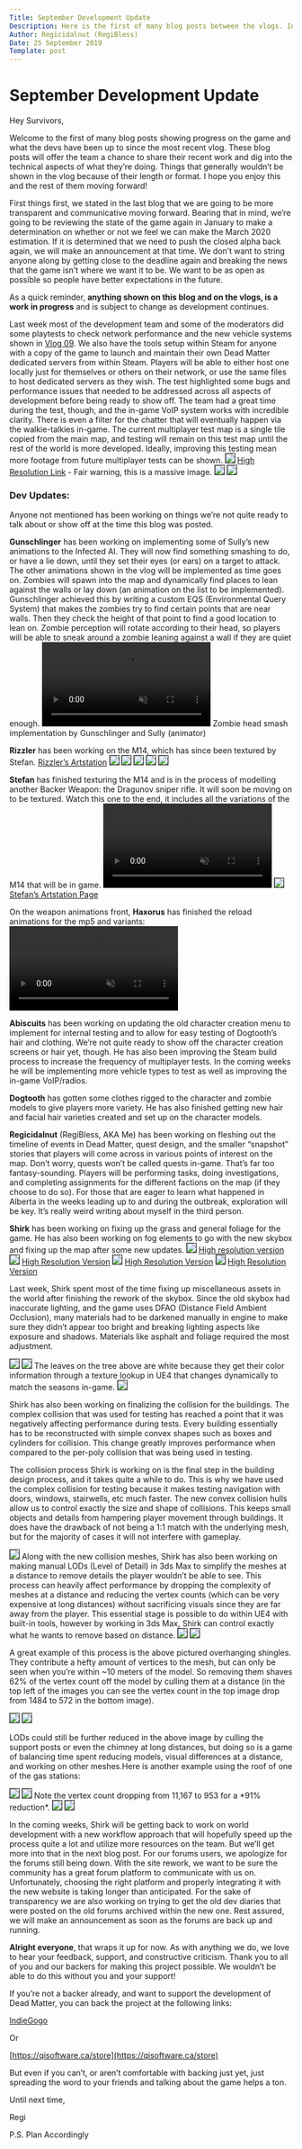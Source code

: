 ```yaml
---
Title: September Development Update
Description: Here is the first of many blog posts between the vlogs. In this post we’ll touch on some community matters like the forums, go over what the devs have been doing lately, and get a deep dive on what Shirk has been doing in the last couple weeks. These blog posts offer us a chance to dig further into the technical aspects of development and allow us to show off in the vlogs. Fair warning, there are some large images and gifs within the blog that may impact mobile data users.
Author: Regicidalnut (RegiBless)
Date: 25 September 2019
Template: post
---
```

# September Development Update
Hey Survivors,


Welcome to the first of many blog posts showing progress on the game and what the devs have been up to since the most recent vlog. These blog posts will offer the team a chance to share their recent work and dig into the technical aspects of what they’re doing. Things that generally wouldn’t be shown in the vlog because of their length or format. I hope you enjoy this and the rest of them moving forward!


First things first, we stated in the last blog that we are going to be more transparent and communicative moving forward. Bearing that in mind, we’re going to be reviewing the state of the game again in January to make a determination on whether or not we feel we can make the March 2020 estimation. If it is determined that we need to push the closed alpha back again, we will make an announcement at that time. We don’t want to string anyone along by getting close to the deadline again and breaking the news that the game isn’t where we want it to be. We want to be as open as possible so people have better expectations in the future.


As a quick reminder, **anything shown on this blog and on the vlogs, is a work in progress** and is subject to change as development continues.


Last week most of the development team and some of the moderators did some playtests to check network performance and the new vehicle systems shown in [Vlog 09](https://youtu.be/ue_vkZA3GFQ?t=104). We also have the tools setup within Steam for anyone with a copy of the game to launch and maintain their own Dead Matter dedicated servers from within Steam. Players will be able to either host one locally just for themselves or others on their network, or use the same files to host dedicated servers as they wish.
The test highlighted some bugs and performance issues that needed to be addressed across all aspects of development before being ready to show off. The team had a great time during the test, though, and the in-game VoIP system works with incredible clarity. There is even a filter for the chatter that will eventually happen via the walkie-talkies in-game.
The current multiplayer test map is a single tile copied from the main map, and testing will remain on this test map until the rest of the world is more developed. Ideally, improving this testing mean more footage from future multiplayer tests can be shown.
<img src="https://i.imgur.com/DyBVf9Q.png" align=”middle” style="border:1px solid">
[High Resolution Link](https://cdn.discordapp.com/attachments/590051070324244501/626185799326760961/CurrentTestArea.png) - Fair warning, this is a massive image.
<img src="https://i.imgur.com/ScQudkz.png" align=”middle” style="border:1px solid">
<img src="https://i.imgur.com/AxTH37c.png" align=”middle” style="border:1px solid">
### Dev Updates:
Anyone not mentioned has been working on things we’re not quite ready to talk about or show off at the time this blog was posted.




**Gunschlinger** has been working on implementing some of Sully’s new animations to the Infected AI. They will now find something smashing to do, or have a lie down, until they set their eyes (or ears) on a target to attack. The other animations shown in the vlog will be implemented as time goes on.
Zombies will spawn into the map and dynamically find places to lean against the walls or lay down (an animation on the list to be implemented). Gunschlinger achieved this by writing a custom EQS (Environmental Query System) that makes the zombies try to find certain points that are near walls. Then they check the height of that point to find a good location to lean on. Zombie perception will rotate according to their head, so players will be able to sneak around a zombie leaning against a wall if they are quiet enough.
<video autoplay loop muted>
  <source src="https://i.imgur.com/bcoU3Ye.mp4" type="video/mp4" style="border:1px solid">
</video>
Zombie head smash implementation by Gunschlinger and Sully (animator)




**Rizzler** has been working on the M14, which has since been textured by Stefan.
[Rizzler’s Artstation](https://www.artstation.com/artwork/W2V31y)
<img src="https://cdn.discordapp.com/attachments/339047556430561282/623884904127791116/M14-Presentation-standard.jpg" align=”middle” style="border:1px solid">
<img src="https://cdn.discordapp.com/attachments/624391996265594880/626095176384774149/M14-Presentation-M2A.jpg" align=”middle” style="border:1px solid">
<img src="https://cdn.discordapp.com/attachments/624391996265594880/626095174887538699/M14-Presentation-SOCOM.jpg" align=”middle” style="border:1px solid">
<img src="https://cdn.discordapp.com/attachments/624391996265594880/626095181753614366/M14-Presentation-EBR.jpg" align=”middle” style="border:1px solid">
<img src="https://cdn.discordapp.com/attachments/624391996265594880/626095179203346432/M14-Presentation-Archangel.jpg" align=”middle” style="border:1px solid">




**Stefan** has finished texturing the M14 and is in the process of modelling another Backer Weapon: the Dragunov sniper rifle. It will soon be moving on to be textured.
Watch this one to the end, it includes all the variations of the M14 that will be in game.
<video autoplay loop muted>
  <source src="https://i.imgur.com/QaHOUtT.mp4" type="video/mp4">
</video>
<img src="https://cdn.discordapp.com/attachments/339047556430561282/626548597164605440/screenshot011.png" align=”middle” style="border:1px solid">
[Stefan’s Artstation Page](https://www.artstation.com/artwork/w8353V)




On the weapon animations front, **Haxorus** has finished the reload animations for the mp5 and variants:
<video autoplay loop muted>
  <source src="https://i.imgur.com/oj481Wq.mp4" type="video/mp4">
</video>




**Abiscuits** has been working on updating the old character creation menu to implement for internal testing and to allow for easy testing of Dogtooth’s hair and clothing. We’re not quite ready to show off the character creation screens or hair yet, though.
He has also been improving the Steam build process to increase the frequency of multiplayer tests. In the coming weeks he will be implementing more vehicle types to test as well as improving the in-game VoIP/radios.




**Dogtooth** has gotten some clothes rigged to the character and zombie models to give players more variety. He has also finished getting new hair and facial hair varieties created and set up on the character models.




**Regicidalnut** (RegiBless, AKA Me) has been working on fleshing out the timeline of events in Dead Matter, quest design, and the smaller “snapshot” stories that players will come across in various points of interest on the map. Don’t worry, quests won’t be called quests in-game. That’s far too fantasy-sounding. Players will be performing tasks, doing investigations, and completing assignments for the different factions on the map (if they choose to do so). For those that are eager to learn what happened in Alberta in the weeks leading up to and during the outbreak, exploration will be key. It’s really weird writing about myself in the third person.




**Shirk** has been working on fixing up the grass and general foliage for the game. He has also been working on fog elements to go with the new skybox and fixing up the map after some new updates.
 <img src="https://i.imgur.com/tD51rtJ.png" align=”middle” align=”middle” style="border:1px solid">
[High resolution version](https://cdn.discordapp.com/attachments/349385365892628480/624345804018024459/HighresScreenshot00095.png)
<img src="https://i.imgur.com/VQXGSB1.png" align=”middle” align=”middle” style="border:1px solid">
[High Resolution Version](https://cdn.discordapp.com/attachments/349385365892628480/624345809244258367/HighresScreenshot00096.png)
  <img src="https://i.imgur.com/UpOryFd.png" align=”middle” align=”middle” style="border:1px solid">
 [High Resolution Version](https://cdn.discordapp.com/attachments/349385365892628480/624345819297873928/HighresScreenshot00097.png)
 <img src="https://i.imgur.com/BGJRm4Y.png" align=”middle” style="border:1px solid">
[High Resolution Version](https://cdn.discordapp.com/attachments/454408995801661440/621830580539228201/HighresScreenshot00082.png)




Last week, Shirk spent most of the time fixing up miscellaneous assets in the world after finishing the rework of the skybox. Since the old skybox had inaccurate lighting, and the game uses DFAO (Distance Field Ambient Occlusion), many materials had to be darkened manually in engine to make sure they didn’t appear too bright and breaking lighting aspects like exposure and shadows. Materials like asphalt and foliage required the most adjustment.



<img src="https://i.imgur.com/DfHg5rR.png" align=”middle” style="border:1px solid">
<img src="https://i.imgur.com/IM3vcST.png" align=”middle” style="border:1px solid">
The leaves on the tree above are white because they get their color information through a texture lookup in UE4 that changes dynamically to match the seasons in-game.
<img src="https://i.imgur.com/LjJpv7g.png" align=”middle” style="border:1px solid">



Shirk has also been working on finalizing the collision for the buildings. The complex collision that was used for testing has reached a point that it was negatively affecting performance during tests. Every building essentially has to be reconstructed with simple convex shapes such as boxes and cylinders for collision. This change greatly improves performance when compared to the per-poly collision that was being used in testing.




The collision process Shirk is working on is the final step in the building design process, and it takes quite a while to do. This is why we have used the complex collision for testing because it makes testing navigation with doors, windows, stairwells, etc much faster. The new convex collision hulls allow us to control exactly the size and shape of collisions. This keeps small objects and details from hampering player movement through buildings. It does have the drawback of not being a 1:1 match with the underlying mesh, but for the majority of cases it will not interfere with gameplay.




<img src="https://i.imgur.com/XiLRxpe.png" align=”middle” style="border:1px solid">
Along with the new collision meshes, Shirk has also been working on making manual LODs (Level of Detail) in 3ds Max to simplify the meshes at a distance to remove details the player wouldn’t be able to see. This process can heavily affect performance by dropping the complexity of meshes at a distance and reducing the vertex counts (which can be very expensive at long distances) without sacrificing visuals since they are far away from the player. This essential stage is possible to do within UE4 with built-in tools, however by working in 3ds Max, Shirk can control exactly what he wants to remove based on distance.



<img src="https://i.imgur.com/VLz8oia.jpg" align=”middle” style="border:1px solid">
<img src="https://i.imgur.com/bTMo9Hs.jpg" style="border:1px solid">




A great example of this process is the above pictured overhanging shingles. They contribute a hefty amount of vertices to the mesh, but can only be seen when you’re within ~10 meters of the model. So removing them shaves 62% of the vertex count off the model by culling them at a distance (in the top left of the images you can see the vertex count in the top image drop from 1484 to 572 in the bottom image).




<img src="https://i.imgur.com/NjxbtnR.jpg" align=”middle” style="border:1px solid">
<img src="https://i.imgur.com/kkHGY4V.jpg" align=”middle” style="border:1px solid">




LODs could still be further reduced in the above image by culling the support posts or even the chimney at long distances, but doing so is a game of balancing time spent reducing models, visual differences at a distance, and working on other meshes.Here is another example using the roof of one of the gas stations:




<img src="https://i.imgur.com/NUZloxZ.jpg" align=”middle” style="border:1px solid">
<img src="https://i.imgur.com/p5gYCFQ.jpg" align=”middle” style="border:1px solid">
Note the vertex count dropping from 11,167 to 953 for a *91% reduction*.
<img src="https://i.imgur.com/U9V6Jf8.jpg" align=”middle” style="border:1px solid">
<img src="https://i.imgur.com/lgFQ3Qk.jpg" align=”middle” style="border:1px solid">




 In the coming weeks, Shirk will be getting back to work on world development with a new workflow approach that will hopefully speed up the process quite a lot and utilize more resources on the team. But we’ll get more into that in the next blog post.
For our forums users, we apologize for the forums still being down. With the site rework, we want to be sure the community has a great forum platform to communicate with us on. Unfortunately, choosing the right platform and properly integrating it with the new website is taking longer than anticipated. For the sake of transparency we are also working on trying to get the old dev diaries that were posted on the old forums archived within the new one. Rest assured, we will make an announcement as soon as the forums are back up and running.


**Alright everyone**, that wraps it up for now. As with anything we do, we love to hear your feedback, support, and constructive criticism. Thank you to all of you and our backers for making this project possible. We wouldn’t be able to do this without you and your support!


If you’re not a backer already, and want to support the development of Dead Matter, you can back the project at the following links:


[IndieGogo](https://www.indiegogo.com/projects/dead-matter-pc-community#/)


Or


[https://qisoftware.ca/store](https://qisoftware.ca/store)


But even if you can’t, or aren’t comfortable with backing just yet, just spreading the word to your friends and talking about the game helps a ton.


Until next time,


Regi


P.S. Plan Accordingly

